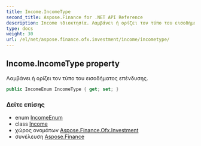 ```yaml
---
title: Income.IncomeType
second_title: Aspose.Finance for .NET API Reference
description: Income ιδιοκτησία. Λαμβάνει ή ορίζει τον τύπο του εισοδήματος επένδυσης.
type: docs
weight: 30
url: /el/net/aspose.finance.ofx.investment/income/incometype/
---
```

## Income.IncomeType property

Λαμβάνει ή ορίζει τον τύπο του εισοδήματος επένδυσης.

```csharp
public IncomeEnum IncomeType { get; set; }
```

### Δείτε επίσης

* enum [IncomeEnum](../../incomeenum/)
* class [Income](../)
* χώρος ονομάτων [Aspose.Finance.Ofx.Investment](../../income/)
* συνέλευση [Aspose.Finance](../../../)


